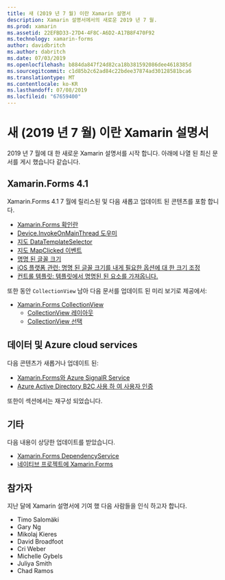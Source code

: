 ```yaml
---
title: 새 (2019 년 7 월) 이란 Xamarin 설명서
description: Xamarin 설명서에서의 새로운 2019 년 7 월.
ms.prod: xamarin
ms.assetid: 22EFBD33-27D4-4F8C-A6D2-A17B8F470F92
ms.technology: xamarin-forms
author: davidbritch
ms.author: dabritch
ms.date: 07/03/2019
ms.openlocfilehash: b884da847f24d82ca18b381592086dee4618385d
ms.sourcegitcommit: c1d85b2c62ad84c22bdee37874ad30128581bca6
ms.translationtype: MT
ms.contentlocale: ko-KR
ms.lasthandoff: 07/08/2019
ms.locfileid: "67659400"
---
```

# <a name="xamarin-docs-whats-new-july-2019"></a>새 (2019 년 7 월) 이란 Xamarin 설명서

2019 년 7 월에 대 한 새로운 Xamarin 설명서를 시작 합니다. 아래에 나열 된 최신 문서를 게시 했습니다 같습니다.

## <a name="xamarinforms-41"></a>Xamarin.Forms 4.1

Xamarin.Forms 4.1 7 월에 릴리스된 및 다음 새롭고 업데이트 된 콘텐츠를 포함 합니다.

- [Xamarin.Forms 확인란](https://docs.microsoft.com/xamarin/xamarin-forms/user-interface/checkbox)
- [Device.InvokeOnMainThread 도우미](https://docs.microsoft.com/xamarin/xamarin-forms/platform/device#interact-with-the-ui-from-background-threads)
- [지도 DataTemplateSelector](https://docs.microsoft.com/xamarin/xamarin-forms/user-interface/map#choose-item-appearance-at-runtime)
- [지도 MapClicked 이벤트](https://docs.microsoft.com/xamarin/xamarin-forms/user-interface/map#map-clicks)
- [명명 된 글꼴 크기](https://docs.microsoft.com/xamarin/xamarin-forms/user-interface/text/fonts#named-font-sizes)
- [iOS 플랫폼 관련: 명명 된 글꼴 크기를 내게 필요한 옵션에 대 한 크기 조정](https://docs.microsoft.com/xamarin/xamarin-forms/platform/ios/named-font-size-scaling)
- [컨트롤 템플릿: 템플릿에서 명명된 된 요소를 가져옵니다.](https://docs.microsoft.com/xamarin/xamarin-forms/app-fundamentals/templates/control-templates/creating#get-a-named-element-from-a-template)

또한 동안 `CollectionView` 남아 다음 문서를 업데이트 된 미리 보기로 제공에서:

- [Xamarin.Forms CollectionView](~/xamarin-forms/user-interface/collectionview/index.md)
  - [CollectionView 레이아웃](~/xamarin-forms/user-interface/collectionview/layout.md)
  - [CollectionView 선택](~/xamarin-forms/user-interface/collectionview/selection.md)

## <a name="data--azure-cloud-services"></a>데이터 및 Azure cloud services

다음 콘텐츠가 새롭거나 업데이트 된:

- [Xamarin.Forms와 Azure SignalR Service](https://docs.microsoft.com/xamarin/xamarin-forms/data-cloud/serverless/azure-signalr)
- [Azure Active Directory B2C 사용 하 여 사용자 인증](~/xamarin-forms/data-cloud/authentication/azure-ad-b2c.md)

또한이 섹션에서는 재구성 되었습니다.

## <a name="other"></a>기타

다음 내용이 상당한 업데이트를 받았습니다.

- [Xamarin.Forms DependencyService](https://docs.microsoft.com/xamarin/xamarin-forms/app-fundamentals/dependency-service/)
- [네이티브 프로젝트에 Xamarin.Forms](https://docs.microsoft.com/xamarin/xamarin-forms/platform/native-forms)

## <a name="contributors"></a>참가자

지난 달에 Xamarin 설명서에 기여 했 다음 사람들을 인식 하고자 합니다.

- Timo Salomäki
- Gary Ng
- Mikolaj Kieres
- David Broadfoot
- Cri Weber
- Michelle Gybels
- Juliya Smith
- Chad Ramos
